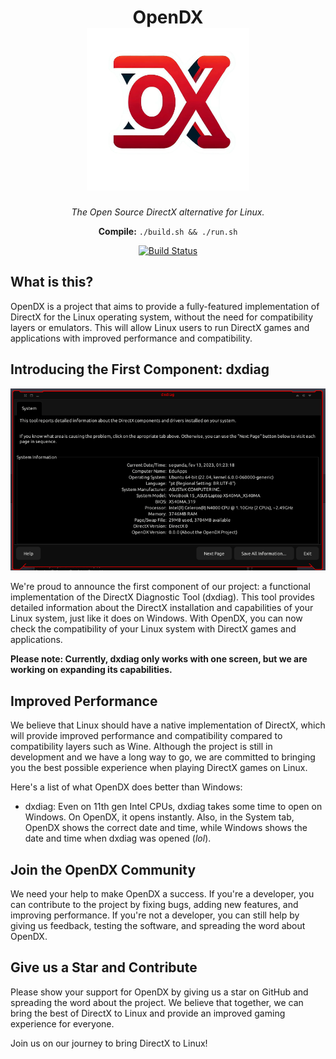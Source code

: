<div align=center>
  <h1>
    OpenDX
    <br>
    <img src="./img/logo.png" width=260 alt="Bring DirectX to Linux!">
  </h1>
  <i>The Open Source DirectX alternative for Linux.</i>
  
  **Compile:** `./build.sh && ./run.sh`
  
  [![Build Status](https://github.com/EduApps-CDG/OpenDX/actions/workflows/cmake.yml/badge.svg)](https://github.com/EduApps-CDG/OpenDX/actions/workflows/cmake.yml)
</div>

## What is this?
OpenDX is a project that aims to provide a fully-featured implementation of DirectX for the Linux operating system, without the need for compatibility layers or emulators. This will allow Linux users to run DirectX games and applications with improved performance and compatibility.

## Introducing the First Component: dxdiag
<div align=center>
  
  ![OpenDX dxdiag](./img/print.png)
</div>
We're proud to announce the first component of our project: a functional implementation of the DirectX Diagnostic Tool (dxdiag).
This tool provides detailed information about the DirectX installation and capabilities of your Linux system, just like it does on Windows.
With OpenDX, you can now check the compatibility of your Linux system with DirectX games and applications.

**Please note: Currently, dxdiag only works with one screen, but we are working on expanding its capabilities.**

## Improved Performance
We believe that Linux should have a native implementation of DirectX, which will provide improved performance and compatibility compared to compatibility layers such as Wine.
Although the project is still in development and we have a long way to go, we are committed to bringing you the best possible experience when playing DirectX games on Linux.

Here's a list of what OpenDX does better than Windows:
* dxdiag: Even on 11th gen Intel CPUs, dxdiag takes some time to open on Windows. On OpenDX, it opens instantly. Also, in the System tab, OpenDX shows the correct date and time, while Windows shows the date and time when dxdiag was opened (*lol*).

## Join the OpenDX Community
We need your help to make OpenDX a success.
If you're a developer, you can contribute to the project by fixing bugs, adding new features, and improving performance.
If you're not a developer, you can still help by giving us feedback, testing the software, and spreading the word about OpenDX.

## Give us a Star and Contribute
Please show your support for OpenDX by giving us a star on GitHub and spreading the word about the project. We believe that together, we can bring the best of DirectX to Linux and provide an improved gaming experience for everyone.

Join us on our journey to bring DirectX to Linux!
